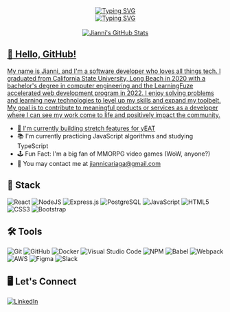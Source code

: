 <div align="center">
  <a href="https://git.io/typing-svg"><img src="https://readme-typing-svg.demolab.com?font=Fira+Code&weight=600&size=36&duration=1&pause=10000&color=58A6FF&center=true&vCenter=true&width=435&height=40&lines=Jianni+Cariaga" alt="Typing SVG" />
  <br />
  <a href="https://git.io/typing-svg"><img src="https://readme-typing-svg.demolab.com?font=Fira+Code&size=24&duration=2500&pause=1000&color=58A6FF&center=true&vCenter=true&width=435&height=25&lines=Software+Developer" alt="Typing SVG" />
  <br /><br />
  <img src="https://github-readme-stats.vercel.app/api?username=jiannicariaga&theme=github_dark&hide=stars,contribs&card_width=400px&custom_title=Jianni's%20GitHub%20Stats" alt="Jianni's GitHub Stats" />
</div>

## :speech_balloon: Hello, GitHub!
My name is Jianni, and I'm a software developer who loves all things tech. I graduated from California State University, Long Beach in 2020 with a bachelor's degree in computer engineering and the LearningFuze accelerated web development program in 2022. I enjoy solving problems and learning new technologies to level up my skills and expand my toolbelt. My goal is to contribute to meaningful products or services as a developer where I can see my work come to life and positively impact the community.

- 🧱 I'm currently building stretch features for [yEAT](https://github.com/jiannicariaga/yeat)
- 📚 I'm currently practicing JavaScript algorithms and studying TypeScript
- 🕹️ Fun Fact: I'm a big fan of MMORPG video games (WoW, anyone?)
- 📨 You may contact me at [jiannicariaga@gmail.com](mailto:jiannicariaga@gmail.com)

## 🥞 Stack
![React](https://img.shields.io/badge/react-%2320232a.svg?style=for-the-badge&logo=react&logoColor=%2361DAFB)
![NodeJS](https://img.shields.io/badge/node.js-6DA55F?style=for-the-badge&logo=node.js&logoColor=white)
![Express.js](https://img.shields.io/badge/express.js-%23404d59.svg?style=for-the-badge&logo=express&logoColor=%2361DAFB)
![PostgreSQL](https://img.shields.io/badge/postgresql-%23316192.svg?style=for-the-badge&logo=postgresql&logoColor=white)
![JavaScript](https://img.shields.io/badge/javascript-%23323330.svg?style=for-the-badge&logo=javascript&logoColor=%23F7DF1E)
![HTML5](https://img.shields.io/badge/html5-%23E34F26.svg?style=for-the-badge&logo=html5&logoColor=white)
![CSS3](https://img.shields.io/badge/css3-%231572B6.svg?style=for-the-badge&logo=css3&logoColor=white)
![Bootstrap](https://img.shields.io/badge/bootstrap-%23563D7C.svg?style=for-the-badge&logo=bootstrap&logoColor=white)

## 🛠️ Tools
![Git](https://img.shields.io/badge/git-%23F05033.svg?style=for-the-badge&logo=git&logoColor=white)
![GitHub](https://img.shields.io/badge/github-%23121011.svg?style=for-the-badge&logo=github&logoColor=white)
![Docker](https://img.shields.io/badge/docker-%230db7ed.svg?style=for-the-badge&logo=docker&logoColor=white)
![Visual Studio Code](https://img.shields.io/badge/Visual%20Studio%20Code-0078d7.svg?style=for-the-badge&logo=visual-studio-code&logoColor=white)
![NPM](https://img.shields.io/badge/NPM-%23000000.svg?style=for-the-badge&logo=npm&logoColor=white)
![Babel](https://img.shields.io/badge/Babel-F9DC3e?style=for-the-badge&logo=babel&logoColor=black)
![Webpack](https://img.shields.io/badge/webpack-%238DD6F9.svg?style=for-the-badge&logo=webpack&logoColor=black)
![AWS](https://img.shields.io/badge/AWS-%23FF9900.svg?style=for-the-badge&logo=amazon-aws&logoColor=white)
![Figma](https://img.shields.io/badge/figma-%23F24E1E.svg?style=for-the-badge&logo=figma&logoColor=white)
![Slack](https://img.shields.io/badge/Slack-4A154B?style=for-the-badge&logo=slack&logoColor=white)

## 🖥️ Let's Connect
[![LinkedIn](https://img.shields.io/badge/linkedin-%230077B5.svg?style=for-the-badge&logo=linkedin&logoColor=white)](https://www.linkedin.com/in/jiannicariaga/)
